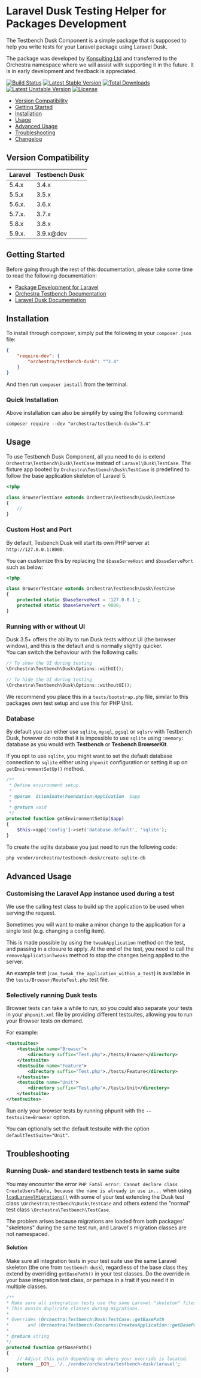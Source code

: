 Laravel Dusk Testing Helper for Packages Development
==============

The Testbench Dusk Component is a simple package that is supposed to help you write tests for your Laravel package using Laravel Dusk.

The package was developed by [Konsulting Ltd](https://github.com/konsulting) and transferred to the Orchestra namespace where we will assist with supporting it in the future. It is in early development and feedback is appreciated.

[![Build Status](https://travis-ci.org/orchestral/testbench-dusk.svg?branch=3.9)](https://travis-ci.org/orchestral/testbench-dusk)
[![Latest Stable Version](https://poser.pugx.org/orchestra/testbench-dusk/v/stable)](https://packagist.org/packages/orchestra/testbench-dusk)
[![Total Downloads](https://poser.pugx.org/orchestra/testbench-dusk/downloads)](https://packagist.org/packages/orchestra/testbench-dusk)
[![Latest Unstable Version](https://poser.pugx.org/orchestra/testbench-dusk/v/unstable)](https://packagist.org/packages/orchestra/testbench-dusk)
[![License](https://poser.pugx.org/orchestra/testbench-dusk/license)](https://packagist.org/packages/orchestra/testbench-dusk)

* [Version Compatibility](#version-compatibility)
* [Getting Started](#getting-started)
* [Installation](#installation)
* [Usage](#usage)
* [Advanced Usage](#advanced-usage)
* [Troubleshooting](#troubleshooting)
* [Changelog](https://github.com/orchestral/testbench-dusk/releases)

## Version Compatibility

 Laravel  | Testbench Dusk
:---------|:----------
 5.4.x    | 3.4.x
 5.5.x    | 3.5.x
 5.6.x.   | 3.6.x
 5.7.x.   | 3.7.x
 5.8.x    | 3.8.x
 5.9.x.   | 3.9.x@dev

## Getting Started

Before going through the rest of this documentation, please take some time to read the following documentation:

* [Package Development for Laravel](https://laravel.com/docs/5.8/packages)
* [Orchestra Testbench Documentation](https://github.com/orchestral/testbench/blob/3.8/README.md)
* [Laravel Dusk Documentation](https://laravel.com/docs/5.8/dusk)

## Installation

To install through composer, simply put the following in your `composer.json` file:

```json
{
    "require-dev": {
        "orchestra/testbench-dusk": "^3.4"
    }
}
```

And then run `composer install` from the terminal.

### Quick Installation

Above installation can also be simplify by using the following command:

    composer require --dev "orchestra/testbench-dusk=^3.4"

## Usage

To use Testbench Dusk Component, all you need to do is extend `Orchestra\Testbench\Dusk\TestCase` instead of `Laravel\Dusk\TestCase`. The fixture app booted by `Orchestra\Testbench\Dusk\TestCase` is predefined to follow the base application skeleton of Laravel 5.

```php
<?php

class BrowserTestCase extends Orchestra\Testbench\Dusk\TestCase
{
    //
}
```

### Custom Host and Port

By default, Tesbench Dusk will start its own PHP server at `http://127.0.0.1:8000`.

You can customize this by replacing the `$baseServeHost` and `$baseServePort` such as below:

```php
<?php

class BrowserTestCase extends Orchestra\Testbench\Dusk\TestCase
{
    protected static $baseServeHost = '127.0.0.1';
    protected static $baseServePort = 9000;
}
```


### Running with or without UI

Dusk 3.5+ offers the ability to run Dusk tests without UI (the browser window), and this is the default and is normally slightly quicker.  
You can switch the behaviour with the following calls:

```php
// To show the UI during testing
\Orchestra\Testbench\Dusk\Options::withUI();

// To hide the UI during testing
\Orchestra\Testbench\Dusk\Options::withoutUI();
```

We recommend you place this in a `tests/bootstrap.php` file, similar to this packages own test setup and use this for PHP Unit.

### Database

By default you can either use `sqlite`, `mysql`, `pgsql` or `sqlsrv` with Testbench Dusk, however do note that it is impossible to use `sqlite` using `:memory:` database as you would with **Testbench** or **Tesbench BrowserKit**.

If you opt to use `sqlite`, you might want to set the default database connection to `sqlite` either using `phpunit` configuration or setting it up on `getEnvironmentSetUp()` method.

```php
/**
 * Define environment setup.
 *
 * @param  Illuminate\Foundation\Application  $app
 *
 * @return void
 */
protected function getEnvironmentSetUp($app)
{
    $this->app['config']->set('database.default', 'sqlite');
}
```

To create the sqlite database you just need to run the following code:

```bash
php vendor/orchestra/testbench-dusk/create-sqlite-db
```

## Advanced Usage

### Customising the Laravel App instance used during a test

We use the calling test class to build up the application to be used when serving the request.

Sometimes you will want to make a minor change to the application for a single test (e.g. changing a config item).

This is made possible by using the `tweakApplication` method on the test, and passing in a closure to apply. At the end of the test, you need to call the `removeApplicationTweaks` method to stop the changes being applied to the server.

An example test (`can_tweak_the_application_within_a_test`) is available in the `tests/Browser/RouteTest.php` test file.

### Selectively running Dusk tests

Browser tests can take a while to run, so you could also separate your tests in your `phpunit.xml` file by providing different testsuites, allowing you to run your Browser tests on demand.

For example:

```xml
<testsuites>
    <testsuite name="Browser">
        <directory suffix="Test.php">./tests/Browser</directory>
    </testsuite>
    <testsuite name="Feature">
        <directory suffix="Test.php">./tests/Feature</directory>
    </testsuite>
    <testsuite name="Unit">
        <directory suffix="Test.php">./tests/Unit</directory>
    </testsuite>
</testsuites>
```

Run only your browser tests by running phpunit with the `--testsuite=Browser` option.

You can optionally set the default testsuite with the option `defaultTestSuite="Unit"`.

## Troubleshooting

### Running Dusk- and standard testbench tests in same suite

You may encounter the error
`PHP Fatal error: Cannot declare class CreateUsersTable, because the name is already in use in...`
when using [`loadLaravelMigrations()`](https://github.com/orchestral/testbench-core/blob/3.9/src/Concerns/WithLaravelMigrations.php) with some of your test extending the Dusk test class `\Orchestra\Testbench\Dusk\TestCase` and others extend the "normal" test class `\Orchestra\Testbench\TestCase`.

The problem arises because migrations are loaded from both packages' "skeletons" during the same test run,
and Laravel's migration classes are not namespaced.

#### Solution
Make sure all integration tests in your test suite use the same Laravel skeleton (the one from `testbench-dusk`),
regardless of the base class they extend by overriding `getBasePath()` in your test classes.
Do the override in your base integration test class, or perhaps in a trait if you need it in multiple classes.

```php
/**
* Make sure all integration tests use the same Laravel "skeleton" files.
* This avoids duplicate classes during migrations.
*
* Overrides \Orchestra\Testbench\Dusk\TestCase::getBasePath
*       and \Orchestra\Testbench\Concerns\CreatesApplication::getBasePath
*
* @return string
*/
protected function getBasePath()
{
    // Adjust this path depending on where your override is located.
    return __DIR__.'/../vendor/orchestra/testbench-dusk/laravel'; 
}
```
